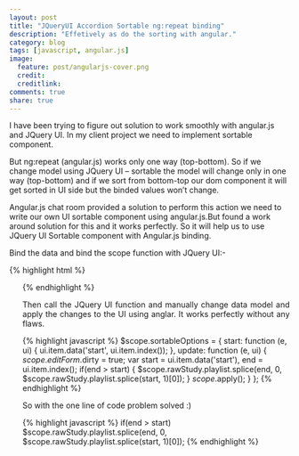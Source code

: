 ```yaml
---
layout: post
title: "JQueryUI Accordion Sortable ng:repeat binding"
description: "Effetively as do the sorting with angular."
category: blog
tags: [javascript, angular.js]
image:
  feature: post/angularjs-cover.png
  credit:
  creditlink:
comments: true
share: true
---
```


I have been trying to figure out solution to work smoothly with angular.js and JQuery UI. In my client project we need to implement sortable component.

But ng:repeat (angular.js) works only one way (top-bottom). So if we change model using JQuery UI – sortable the model will change only in one way (top-bottom) and if we sort from bottom-top our dom component it will get sorted in UI side but the binded values won’t change.

Angular.js chat room provided a solution to perform this action we need to write our own UI sortable component using angular.js.But found a work around solution for this and it works perfectly. So it will help us to use JQuery UI Sortable component with Angular.js binding.

Bind the data and bind the scope function with JQuery UI:-

{% highlight html %}
<ul ui-sortable="sortableOptions" ng:model="rawStudy.playlist"/>
{% endhighlight %}

<p align="justify">
Then call the JQuery UI function and manually change data model and apply the changes to the UI using anglar. It works perfectly without any flaws.
</p>

{% highlight javascript %}
$scope.sortableOptions = {
  start: function (e, ui) {
    ui.item.data('start', ui.item.index());
 },
update: function (e, ui) {
   $scope.editForm.$dirty = true;
   var start = ui.item.data('start'),
   end = ui.item.index();
   if(end > start) {
      $scope.rawStudy.playlist.splice(end, 0, $scope.rawStudy.playlist.splice(start, 1)[0]);
   }
   $scope.$apply();
 }
};
{% endhighlight %}

So with the one line of code problem solved :)

{% highlight javascript %}
if(end > start)
 $scope.rawStudy.playlist.splice(end, 0, $scope.rawStudy.playlist.splice(start, 1)[0]);
{% endhighlight %}
